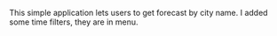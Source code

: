 This simple application lets users to get forecast by city name.
I added some time filters, they are in menu.
